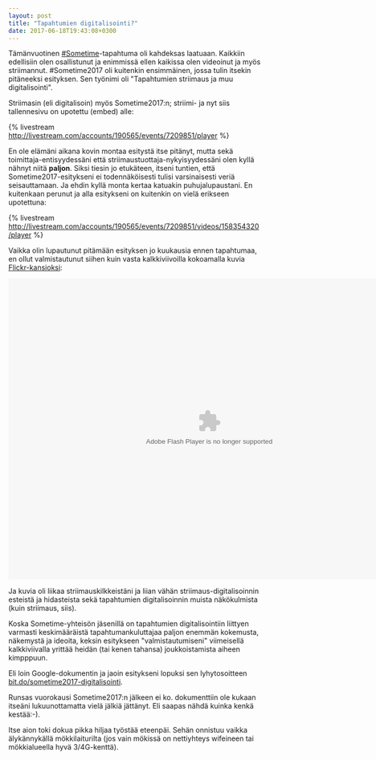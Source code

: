 ```yaml
---
layout: post
title: "Tapahtumien digitalisointi?"
date: 2017-06-18T19:43:08+0300
---
```


Tämänvuotinen [#Sometime](http://sometime.fi)-tapahtuma oli kahdeksas laatuaan. Kaikkiin edellisiin olen osallistunut ja enimmissä ellen kaikissa olen videoinut ja myös striimannut. #Sometime2017 oli kuitenkin ensimmäinen, jossa tulin itsekin pitäneeksi esityksen. Sen työnimi oli "Tapahtumien striimaus ja muu digitalisointi".<!--more-->

Striimasin (eli digitalisoin) myös Sometime2017:n; striimi- ja nyt siis tallennesivu on upotettu (embed) alle:

{% livestream http://livestream.com/accounts/190565/events/7209851/player %}

En ole elämäni aikana kovin montaa esitystä itse pitänyt, mutta sekä toimittaja-entisyydessäni että striimaustuottaja-nykyisyydessäni olen kyllä nähnyt niitä **paljon**. Siksi tiesin jo etukäteen, itseni tuntien, että Sometime2017-esitykseni ei todennäköisesti tulisi varsinaisesti veriä seisauttamaan. Ja ehdin kyllä monta kertaa katuakin puhujalupaustani. En kuitenkaan perunut ja alla esitykseni on kuitenkin on vielä erikseen upotettuna: 

{% livestream http://livestream.com/accounts/190565/events/7209851/videos/158354320/player %}

Vaikka olin lupautunut pitämään esityksen jo kuukausia ennen tapahtumaa, en ollut valmistautunut siihen kuin vasta kalkkiviivoilla kokoamalla kuvia [Flickr-kansioksi](https://www.flickr.com/photos/jarmolahti/sets/72157684984719735/):

<object width="800" height="600"> <param name="flashvars" value="offsite=true&lang=en-us&page_show_url=%2Fphotos%2Fjarmolahti%2Fsets%2F72157684984719735%2Fshow%2F&page_show_back_url=%2Fphotos%2Fjarmolahti%2Fsets%2F72157684984719735%2F&set_id=72157684984719735&jump_to="></param> <param name="movie" value="https://www.flickr.com/apps/slideshow/show.swf?v=261948265"></param> <param name="allowFullScreen" value="true"></param><embed type="application/x-shockwave-flash" src="https://www.flickr.com/apps/slideshow/show.swf?v=261948265" allowFullScreen="true" flashvars="offsite=true&lang=en-us&page_show_url=%2Fphotos%2Fjarmolahti%2Fsets%2F72157684984719735%2Fshow%2F&page_show_back_url=%2Fphotos%2Fjarmolahti%2Fsets%2F72157684984719735%2F&set_id=72157684984719735&jump_to=" width="800" height="600"></embed></object>

Ja kuvia oli liikaa striimauskilkkeistäni ja liian vähän striimaus-digitalisoinnin esteistä ja hidasteista sekä tapahtumien digitalisoinnin muista näkökulmista (kuin striimaus, siis).

Koska Sometime-yhteisön jäsenillä on tapahtumien digitalisointiin liittyen varmasti keskimääräistä tapahtumankuluttajaa paljon enemmän kokemusta, näkemystä ja ideoita, keksin esitykseen "valmistautumiseni" viimeisellä kalkkiviivalla yrittää heidän (tai kenen tahansa) joukkoistamista aiheen kimpppuun.

Eli loin Google-dokumentin ja jaoin esitykseni lopuksi sen lyhytosoitteen [bit.do/sometime2017-digitalisointi](http://bit.do/sometime2017-digitalisointi).

Runsas vuorokausi Sometime2017:n jälkeen ei ko. dokumenttiin ole kukaan itseäni lukuunottamatta vielä jälkiä jättänyt. Eli saapas nähdä kuinka kenkä kestää:-).

Itse aion toki dokua pikka hiljaa työstää eteenpäi. Sehän onnistuu vaikka älykännykällä mökkilaiturilta (jos vain mökissä on nettiyhteys wifeineen tai mökkialueella hyvä 3/4G-kenttä).
